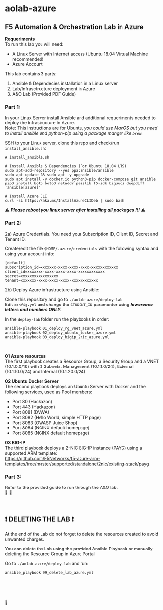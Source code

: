 # aolab-azure

## F5 Automation & Orchestration Lab in Azure

**Requeriments**\
To run this lab you will need:
- A Linux Server with Internet access (Ubuntu 18.04 Virtual Machine recommended) 
- Azure Account 

This lab contains 3 parts:
1.  Ansible & Dependecies installation in a Linux server 
2.  Lab/Infrasctructure deployment in Azure
3.  A&O Lab (Provided PDF Guide)

### Part 1: 
In your Linux Server install Ansible and additional requeriments needed to deploy the infrastructure in Azure.\
Note: This instructions are for Ubuntu, *you could use MacOS but you need to install ansible and python-pip using a package manger like `brew`.*

SSH to your Linux server, clone this repo and check/run `install_ansible.sh`:

```
# install_ansible.sh

# Install Ansible & Dependencies (For Ubuntu 18.04 LTS)
sudo apt-add-repository --yes ppa:ansible/ansible
sudo apt update && sudo apt -y upgrade
sudo apt install -y docker.io python3-pip docker-compose git ansible
pip3 install boto boto3 netaddr passlib f5-sdk bigsuds deepdiff 'ansible[azure]' 

# Install Azure CLI 
curl -sL https://aka.ms/InstallAzureCLIDeb | sudo bash

```

:warning: ***Please reboot you linux server after installing all packages !!!*** :warning:
<br />

### Part 2:
2a) Azure Credentials. 
You need your Subscription ID, Client ID, Secret and Tenant ID.

Create/edit the file `$HOME/.azure/credentials` with the following syntax and using your account info:
```
[default]
subscription_id=xxxxxxx-xxxx-xxxx-xxxx-xxxxxxxxxxxx
client_id=xxxxxxx-xxxx-xxxx-xxxx-xxxxxxxxxxxx
secret=xxxxxxxxxxxxxxxxx
tenant=xxxxxxx-xxxx-xxxx-xxxx-xxxxxxxxxxxx
```

2b) Deploy Azure infrastructure using Ansible:

Clone this repository and go to `./aolab-azure/deploy-lab`\
Edit `config.yml` and change the `STUDENT_ID` paramenter using ***lowercase letters and numbers ONLY.***

In the `deploy-lab` folder run the playbooks in order:
```
ansible-playbook 01_deploy_rg_vnet_azure.yml
ansible-playbook 02_deploy_ubuntu_docker_azure.yml
ansible-playbook 03_deploy_bigip_2nic_azure.yml
```
<br />

**01 Azure resources**\
The first playbook creates a Resource Group, a Security Group and a VNET (10.1.0.0/16) with 3 Subnets: Management (10.1.1.0/24), External (10.1.10.0/24) and Internal (10.1.20.0/24)

**02 Ubuntu Docker Server**\
The second playbook deploys an Ubuntu Server with Docker and the following services, used as Pool members: 
- Port 80   (Hackazon)
- Port 443  (Hackazon)
- Port 8081 (DVWA)
- Port 8082 (Hello World, simple HTTP page)
- Port 8083 (OWASP Juice Shop)
- Port 8084 (NGINX default homepage)
- Port 8085 (NGINX default homepage)

**03 BIG-IP**\
The third playbook deploys a 2-NIC BIG-IP instance (PAYG) using a supported ARM template:\
https://github.com/F5Networks/f5-azure-arm-templates/tree/master/supported/standalone/2nic/existing-stack/payg
<br />


### Part 3:
Refer to the provided guide to run through the A&O lab.\
:book: :book:
<br />
<br />
<br />
  
## :heavy_exclamation_mark: DELETING THE LAB :heavy_exclamation_mark:
At the end of the Lab do not forget to delete the resources created to avoid unwanted charges.

You can delete the Lab using the provided Ansible Playbook or manually deleting the Resource Group in Azure Portal
 
Go to `./aolab-azure/deploy-lab` and run:

```
ansible_playbook 99_delete_lab_azure.yml
```
<br />
<br />
<br />
  
:poop:
